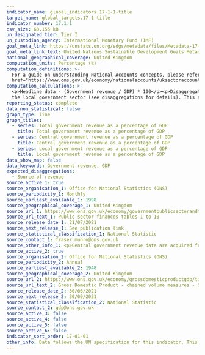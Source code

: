 ```yaml
---
indicator_name: global_indicators.17-1-1-title
target_name: global_targets.17-1-title
indicator_number: 17.1.1
csv_size: 63.155 kB
un_designated_tier: Tier I
un_custodian_agency: International Monetary Fund (IMF)
goal_meta_link: https://unstats.un.org/sdgs/metadata/files/Metadata-17-01-01.pdf
goal_meta_link_text: United Nations Sustainable Development Goals Metadata (PDF 469 KB)
national_geographical_coverage: United Kingdom
computation_units: Percentage (%)
computation_definitions: >-
  For a guide on understanding National Accounts concepts, please refer to <a href="https://unstats.un.org/unsd/nationalaccount/docs/sna2008.pdf">System of National Accounts 2008</a> and <a
  href="https://www.ons.gov.uk/economy/nationalaccounts/uksectoraccounts/methodologies/aguidetotheuknationalaccountsmarch2020">A guide to UK National Accounts March 2020<a/>
computation_calculations: >-
  <p>Headline data - (Government revenue / GDP) * 100</p><p>Disaggregated data -  (Revenue source/ GDP) * 100</p><p>Total government revenue is calculated by adding the total revenue of central and local governments, but excluding the "Current grants from central government" that flow into
  the local government sector (see disaggregations for details). This avoids double counting for the total government figures.
reporting_status: complete
data_non_statistical: false
graph_type: line
graph_titles:
  - series: Total government revenue as a percentage of GDP
    title: Total government revenue as a percentage of GDP
  - series: Central government revenue as a percentage of GDP
    title: Central government revenue as a percentage of GDP
  - series: Local government revenue as a percentage of GDP
    title: Local government revenue as a percentage of GDP
data_show_map: false
data_keywords: Government revenue, GDP
expected_disaggregations:
  - Source of revenue
source_active_1: true
source_organisation_1: Office for National Statistics (ONS)
source_periodicity_1: Monthly
source_earliest_available_1: 1998
source_geographical_coverage_1: United Kingdom
source_url_1: https://www.ons.gov.uk/economy/governmentpublicsectorandtaxes/publicsectorfinance/datasets/publicsectorfinancesappendixatables110
source_url_text_1: Public sector finances tables 1 to 10
source_release_date_1: 21/07/2021
source_next_release_1: See publication link
source_statistical_classification_1: National Statistic
source_contact_1: fraser.munro@ons.gov.uk 
source_other_info_1: <p>Central government revenue data are acquired from table PSA6C and Local government revenue data are acquired from table PSA6H.</p><p>The periodicity of the source is monthly, but the SDG indicator is updated annually.</p>
source_active_2: true
source_organisation_2: Office for National Statistics (ONS)
source_periodicity_2: Annual
source_earliest_available_2: 1948
source_geographical_coverage_2: United Kingdom
source_url_2: https://www.ons.gov.uk/economy/grossdomesticproductgdp/timeseries/abmi/ukea?referrer=search&searchTerm=abmi
source_url_text_2: Gross Domestic Product - chained volume measures - Seasonally adjusted £m
source_release_date_2: 30/06/2021
source_next_release_2: 30/09/2021
source_statistical_classification_2: National Statistic
source_contact_2: gdp@ons.gov.uk
source_active_3: false
source_active_4: false
source_active_5: false
source_active_6: false
indicator_sort_order: 17-01-01
other_info: Data follows the UN specification for this indicator. This indicator has been identified in collaboration with topic experts.
---
```

